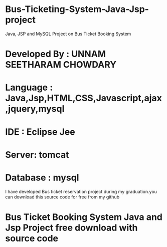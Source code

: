 # Bus-Ticketing-System-Java-Jsp-project
Java, JSP and MySQL Project on Bus Ticket Booking System


# Developed By : UNNAM SEETHARAM CHOWDARY
# Language : Java,Jsp,HTML,CSS,Javascript,ajax,jquery,mysql
# IDE : Eclipse Jee
# Server: tomcat
# Database : mysql

I have developed Bus ticket reservation project during my graduation.you can download this source code for free from my github 

# Bus Ticket Booking System Java and Jsp Project free download with source code
